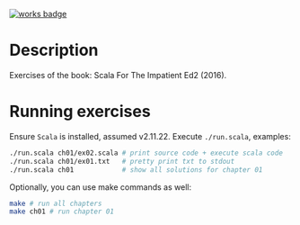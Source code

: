 [![works badge](https://cdn.jsdelivr.net/gh/nikku/works-on-my-machine@v0.2.0/badge.svg)](https://github.com/nikku/works-on-my-machine)

# Description

Exercises of the book: Scala For The Impatient Ed2 (2016).

# Running exercises

Ensure `Scala` is installed, assumed v2.11.22. Execute `./run.scala`,
examples:

```bash
./run.scala ch01/ex02.scala # print source code + execute scala code
./run.scala ch01/ex01.txt   # pretty print txt to stdout
./run.scala ch01            # show all solutions for chapter 01
```

Optionally, you can use make commands as well:

```bash
make # run all chapters
make ch01 # run chapter 01
```

